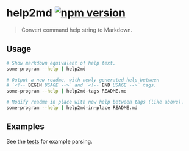 # help2md [![npm version](http://img.shields.io/npm/v/help2md.svg?style=flat-square)](https://www.npmjs.org/package/help2md)

> Convert command help string to Markdown.

Usage
-----

```sh
# Show markdown equivalent of help text.
some-program --help | help2md

# Output a new readme, with newly generated help between
# `<!-- BEGIN USAGE -->` and `<!-- END USAGE -->` tags.
some-program --help | help2md-tags README.md

# Modify readme in place with new help between tags (like above).
some-program --help | help2md-in-place README.md
```

Examples
--------

See the [tests](test) for example parsing.
